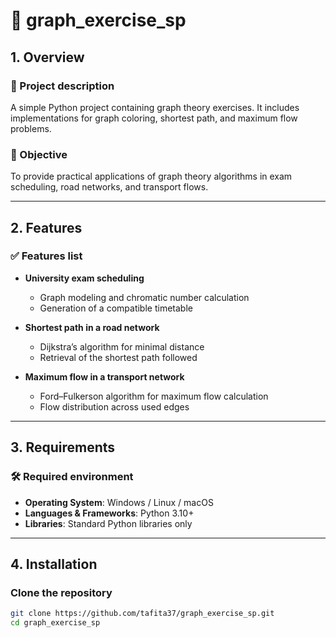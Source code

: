 # 📘 graph_exercise_sp

## 1. Overview

### 📝 Project description  
A simple Python project containing graph theory exercises. It includes implementations for graph coloring, shortest path, and maximum flow problems.

### 🎯 Objective  
To provide practical applications of graph theory algorithms in exam scheduling, road networks, and transport flows.

---

## 2. Features

### ✅ Features list

- **University exam scheduling**  
  - Graph modeling and chromatic number calculation  
  - Generation of a compatible timetable  

- **Shortest path in a road network**  
  - Dijkstra’s algorithm for minimal distance  
  - Retrieval of the shortest path followed  

- **Maximum flow in a transport network**  
  - Ford–Fulkerson algorithm for maximum flow calculation  
  - Flow distribution across used edges  

---

## 3. Requirements

### 🛠️ Required environment
- **Operating System**: Windows / Linux / macOS  
- **Languages & Frameworks**: Python 3.10+  
- **Libraries**: Standard Python libraries only  

---

## 4. Installation

### Clone the repository
```bash
git clone https://github.com/tafita37/graph_exercise_sp.git
cd graph_exercise_sp
```